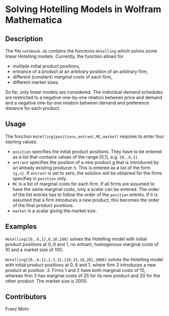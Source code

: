 # Solving Hotelling Models in Wolfram Mathematica
## Description
The file <code>notebook.nb</code> contains the functions <code>Hotelling</code> which solves some linear Hotelling models. Currently, the function allows for
- multiple initial product positions,
- entrance of a product at an arbitrary position of an arbitrary firm,
- different (constant) marginal costs of each firm,
- different market sizes.

So far, only linear models are considered. The individual demand schedules are restricted to a negative one-by-one relation between price and demand and a negative one-by-one relation between demand and preference distance for each product.

## Usage
The function <code>Hotelling[positions,entrant,MC,market]</code> requires to enter four starting values:
- <code>position</code> specifies the initial product positions. They have to be entered as a list that contains values of the range [0,1], e.g. <code>{0,.6,1}</code>.
- <code>entrant</code> specifies the position of a new product g that is introduced by an already existing producer n. This is entered as a list of the form <code>{g,n}</code>. If <code>entrant</code> is set to zero, the solution will be obtained for the firms specifiey in <code>position</code> only.
- <code>MC</code> is a list of marginal costs for each firm. If all firms are assumed to have the same marginal costs, only a scalar can be entered. The order of the list entries has to follow the order of the <code>position</code> entries. If it is assumed that a firm introduces a new product, this becomes the order of the final product positions.
- <code>market</code> is a scalar giving the market size.

## Examples
<code>Hotelling[{0,.6,1},0,10,100]</code> solves the Hotelling model with initial product positions at 0,.6 and 1, no entrant, homogenous marginal costs of 10 and a market size of 100.

<code>Hotelling[{0,.6,1},{.3,3},{10,25,10,20},2000]</code> solves the Hotelling model with initial product positions at 0,.6 and 1, where firm 3 introduces a new product at position .3. Firms 1 and 2 have both marginal costs of 10, whereas firm 3 has marginal costs of 25 for its new product and 20 for the other product. The market size is 2000.

## Contributors
Franz Mohr
